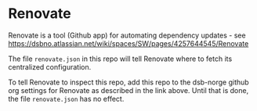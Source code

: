 # Renovate

Renovate is a tool (Github app) for automating dependency updates - see
https://dsbno.atlassian.net/wiki/spaces/SW/pages/4257644545/Renovate

The file `renovate.json` in this repo will tell Renovate where to fetch its centralized configuration.

To tell Renovate to inspect this repo, add this repo to the dsb-norge github org settings for Renovate as described in
the link above. Until that is done, the file `renovate.json` has no effect.